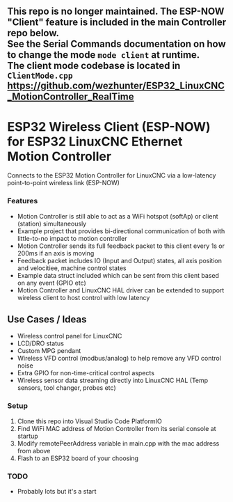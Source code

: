 
This repo is no longer maintained. The ESP-NOW "Client" feature is included in the main Controller repo below.<br>
See the Serial Commands documentation on how to change the mode `mode client` at runtime.<br>
The client mode codebase is located in ``ClientMode.cpp``<br>
<https://github.com/wezhunter/ESP32_LinuxCNC_MotionController_RealTime>
<br>
------

# ESP32 Wireless Client (ESP-NOW) for ESP32 LinuxCNC Ethernet Motion Controller
Connects to the ESP32 Motion Controller for LinuxCNC via a low-latency point-to-point wireless link (ESP-NOW)

### Features
* Motion Controller is still able to act as a WiFi hotspot (softAp) or client (station) simultaneously
* Example project that provides bi-directional communication of both with little-to-no impact to motion controller
* Motion Controller sends its full feedback packet to this client every 1s or 200ms if an axis is moving
* Feedback packet includes IO (Input and Output) states, all axis position and velocitiee, machine control states
* Example data struct included which can be sent from this client based on any event (GPIO etc)
* Motion Controller and LinuxCNC HAL driver can be extended to support wireless client to host control with low latency

## Use Cases / Ideas
* Wireless control panel for LinuxCNC
* LCD/DRO status
* Custom MPG pendant
* Wireless VFD control (modbus/analog) to help remove any VFD control noise
* Extra GPIO for non-time-critical control aspects
* Wireless sensor data streaming directly into LinuxCNC HAL (Temp sensors, tool changer, probes etc)


### Setup
1) Clone this repo into Visual Studio Code PlatformIO
1) Find WiFi MAC address of Motion Controller from its serial console at startup
2) Modify remotePeerAddress variable in main.cpp with the mac address from above
3) Flash to an ESP32 board of your choosing

### TODO
* Probably lots but it's a start
